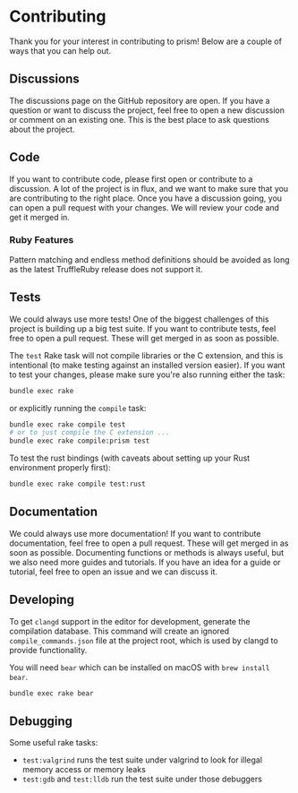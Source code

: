 # Contributing

Thank you for your interest in contributing to prism! Below are a couple of ways that you can help out.

## Discussions

The discussions page on the GitHub repository are open. If you have a question or want to discuss the project, feel free to open a new discussion or comment on an existing one. This is the best place to ask questions about the project.

## Code

If you want to contribute code, please first open or contribute to a discussion. A lot of the project is in flux, and we want to make sure that you are contributing to the right place. Once you have a discussion going, you can open a pull request with your changes. We will review your code and get it merged in.

### Ruby Features

Pattern matching and endless method definitions should be avoided as long as the latest TruffleRuby release does not support it.

## Tests

We could always use more tests! One of the biggest challenges of this project is building up a big test suite. If you want to contribute tests, feel free to open a pull request. These will get merged in as soon as possible.

The `test` Rake task will not compile libraries or the C extension, and this is intentional (to make testing against an installed version easier). If you want to test your changes, please make sure you're also running either the task:

``` sh
bundle exec rake
```

or explicitly running the `compile` task:

``` sh
bundle exec rake compile test
# or to just compile the C extension ...
bundle exec rake compile:prism test
```

To test the rust bindings (with caveats about setting up your Rust environment properly first):

``` sh
bundle exec rake compile test:rust
```


## Documentation

We could always use more documentation! If you want to contribute documentation, feel free to open a pull request. These will get merged in as soon as possible. Documenting functions or methods is always useful, but we also need more guides and tutorials. If you have an idea for a guide or tutorial, feel free to open an issue and we can discuss it.

## Developing

To get `clangd` support in the editor for development, generate the compilation database. This command will
create an ignored `compile_commands.json` file at the project root, which is used by clangd to provide functionality.

You will need `bear` which can be installed on macOS with `brew install bear`.

```sh
bundle exec rake bear
```

## Debugging

Some useful rake tasks:

- `test:valgrind` runs the test suite under valgrind to look for illegal memory access or memory leaks
- `test:gdb` and `test:lldb` run the test suite under those debuggers
